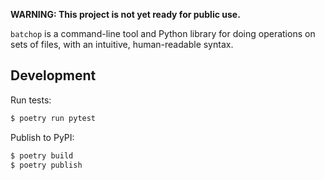 **WARNING: This project is not yet ready for public use.**

`batchop` is a command-line tool and Python library for doing operations on sets of files, with an
intuitive, human-readable syntax.

## Development
Run tests:

```python
$ poetry run pytest
```

Publish to PyPI:

```python
$ poetry build
$ poetry publish
```
